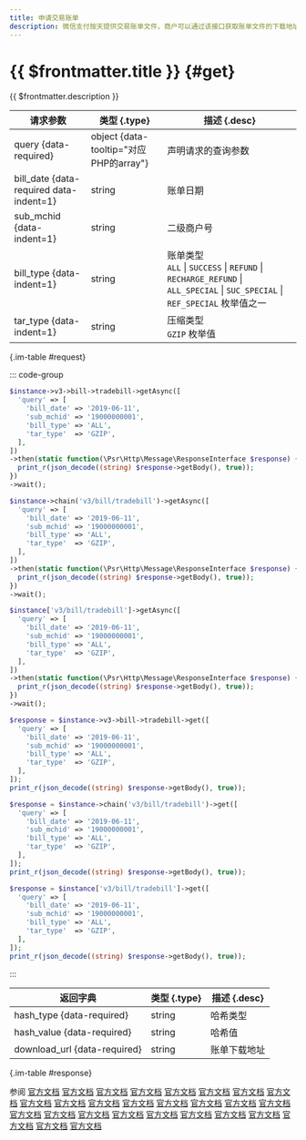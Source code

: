 ```yaml
---
title: 申请交易账单
description: 微信支付按天提供交易账单文件，商户可以通过该接口获取账单文件的下载地址。文件内包含交易相关的金额、时间、营销等信息，供商户核对订单、退款、银行到账等情况。
---
```


# {{ $frontmatter.title }} {#get}

{{ $frontmatter.description }}

| 请求参数 | 类型 {.type} | 描述 {.desc}
| --- | --- | ---
| query {data-required} | object {data-tooltip="对应PHP的array"} | 声明请求的查询参数
| bill_date {data-required data-indent=1} | string | 账单日期
| sub_mchid {data-indent=1} | string | 二级商户号
| bill_type {data-indent=1} | string | 账单类型<br/>`ALL` \| `SUCCESS` \| `REFUND` \| `RECHARGE_REFUND` \| `ALL_SPECIAL` \| `SUC_SPECIAL` \| `REF_SPECIAL` 枚举值之一
| tar_type {data-indent=1} | string | 压缩类型<br/>`GZIP` 枚举值

{.im-table #request}

::: code-group

```php [异步纯链式]
$instance->v3->bill->tradebill->getAsync([
  'query' => [
    'bill_date' => '2019-06-11',
    'sub_mchid' => '19000000001',
    'bill_type' => 'ALL',
    'tar_type'  => 'GZIP',
  ],
])
->then(static function(\Psr\Http\Message\ResponseInterface $response) {
  print_r(json_decode((string) $response->getBody(), true));
})
->wait();
```

```php [异步声明式]
$instance->chain('v3/bill/tradebill')->getAsync([
  'query' => [
    'bill_date' => '2019-06-11',
    'sub_mchid' => '19000000001',
    'bill_type' => 'ALL',
    'tar_type'  => 'GZIP',
  ],
])
->then(static function(\Psr\Http\Message\ResponseInterface $response) {
  print_r(json_decode((string) $response->getBody(), true));
})
->wait();
```

```php [异步属性式]
$instance['v3/bill/tradebill']->getAsync([
  'query' => [
    'bill_date' => '2019-06-11',
    'sub_mchid' => '19000000001',
    'bill_type' => 'ALL',
    'tar_type'  => 'GZIP',
  ],
])
->then(static function(\Psr\Http\Message\ResponseInterface $response) {
  print_r(json_decode((string) $response->getBody(), true));
})
->wait();
```

```php [同步纯链式]
$response = $instance->v3->bill->tradebill->get([
  'query' => [
    'bill_date' => '2019-06-11',
    'sub_mchid' => '19000000001',
    'bill_type' => 'ALL',
    'tar_type'  => 'GZIP',
  ],
]);
print_r(json_decode((string) $response->getBody(), true));
```

```php [同步声明式]
$response = $instance->chain('v3/bill/tradebill')->get([
  'query' => [
    'bill_date' => '2019-06-11',
    'sub_mchid' => '19000000001',
    'bill_type' => 'ALL',
    'tar_type'  => 'GZIP',
  ],
]);
print_r(json_decode((string) $response->getBody(), true));
```

```php [同步属性式]
$response = $instance['v3/bill/tradebill']->get([
  'query' => [
    'bill_date' => '2019-06-11',
    'sub_mchid' => '19000000001',
    'bill_type' => 'ALL',
    'tar_type'  => 'GZIP',
  ],
]);
print_r(json_decode((string) $response->getBody(), true));
```

:::

| 返回字典 | 类型 {.type} | 描述 {.desc}
| --- | --- | ---
| hash_type {data-required} | string | 哈希类型
| hash_value {data-required} | string | 哈希值
| download_url {data-required} | string | 账单下载地址

{.im-table #response}

参阅 [官方文档](https://pay.weixin.qq.com/doc/v3/merchant/4012791866) [官方文档](https://pay.weixin.qq.com/doc/v3/merchant/4013070395) [官方文档](https://pay.weixin.qq.com/doc/v3/merchant/4012810606) [官方文档](https://pay.weixin.qq.com/doc/v3/merchant/4012791887) [官方文档](https://pay.weixin.qq.com/doc/v3/merchant/4012791907) [官方文档](https://pay.weixin.qq.com/doc/v3/merchant/4012556692) [官方文档](https://pay.weixin.qq.com/doc/v3/merchant/4013421176) [官方文档](https://pay.weixin.qq.com/doc/v3/merchant/4013421277) [官方文档](https://pay.weixin.qq.com/doc/v3/merchant/4013421361) [官方文档](https://pay.weixin.qq.com/doc/v3/merchant/4013421450) [官方文档](https://pay.weixin.qq.com/doc/v3/merchant/4013071227) [官方文档](https://pay.weixin.qq.com/doc/v3/merchant/4012551932) [官方文档](https://pay.weixin.qq.com/doc/v3/partner/4012739068) [官方文档](https://pay.weixin.qq.com/doc/v3/partner/4013080242) [官方文档](https://pay.weixin.qq.com/doc/v3/partner/4012759683) [官方文档](https://pay.weixin.qq.com/doc/v3/partner/4012759737) [官方文档](https://pay.weixin.qq.com/doc/v3/partner/4012760132) [官方文档](https://pay.weixin.qq.com/doc/v3/partner/4012760228) [官方文档](https://pay.weixin.qq.com/doc/v3/partner/4013462129) [官方文档](https://pay.weixin.qq.com/doc/v3/partner/4013462197) [官方文档](https://pay.weixin.qq.com/doc/v3/partner/4013462343) [官方文档](https://pay.weixin.qq.com/doc/v3/partner/4013462604) [官方文档](https://pay.weixin.qq.com/doc/v3/partner/4013080595) [官方文档](https://pay.weixin.qq.com/doc/v3/partner/4012709595) [官方文档](https://pay.weixin.qq.com/doc/v3/partner/4012760532) [官方文档](https://pay.weixin.qq.com/doc/v3/partner/4012886283) [官方文档](https://pay.weixin.qq.com/doc/v3/partner/4012760667)

